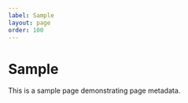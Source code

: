 ```yaml
---
label: Sample
layout: page
order: 100
---
```

# Sample

This is a sample page demonstrating page metadata.
